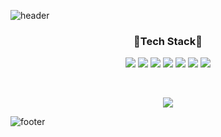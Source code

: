 ![header](https://capsule-render.vercel.app/api?type=Waving&color=D1E9D1&height=200&section=header&text=Seongmin%20Kim&fontSize=60&animation=fadeIn)

<div align="center">
    <h3>🌟Tech Stack🌟</h3>
    <p>
        <img src="https://img.shields.io/badge/Java-007396?style=flat&logo=Java&logoColor=white" />
        <img src="https://img.shields.io/badge/Spring%20Boot-6DB33F?style=flat&logo=Spring&logoColor=white" />
        <img src="https://img.shields.io/badge/MySQL-4479A1?style=flat&logo=MySQL&logoColor=white" />
        <img src="https://img.shields.io/badge/MongoDB-47A248?style=flat&logo=MongoDB&logoColor=white" />
        <img src="https://img.shields.io/badge/Redis-DC382D?style=flat&logo=Redis&logoColor=white" />
        <img src="https://img.shields.io/badge/RabbitMQ-FF6600?style=flat&logo=RabbitMQ&logoColor=white" />
        <img src="https://img.shields.io/badge/Firebase-FFCA28?style=flat&logo=Firebase&logoColor=white" />
    </p>
    </br>
    <p>
        <img src="https://github-readme-stats.vercel.app/api?username=seongmink&hide=stars,contribs&theme=vue&show_icons=true" />
    </p>
</div>

![footer](https://capsule-render.vercel.app/api?type=Waving&color=D1E9D1&height=150&section=footer)

